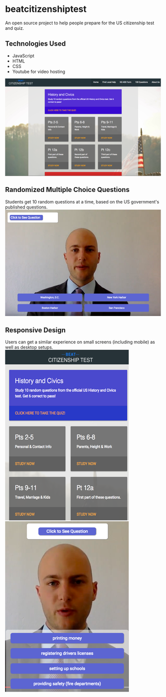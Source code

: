 # beatcitizenshiptest

An open source project to help people prepare for the US citizenship test and quiz.

## Technologies Used
- JavaScript
- HTML
- CSS
- Youtube for video hosting

![screenshot](./README/screenshot1.png?raw=true)

## Randomized Multiple Choice Questions
Students get 10 random questions at a time, based on the US government's published questions.
![screenshot](./README/screenshot2.png?raw=true)

## Responsive Design
Users can get a similar experience on small screens (including mobile) as well as desktop setups.
![screenshot](./README/screenshot6.png?raw=true)
![screenshot](./README/screenshot7.png?raw=true)
